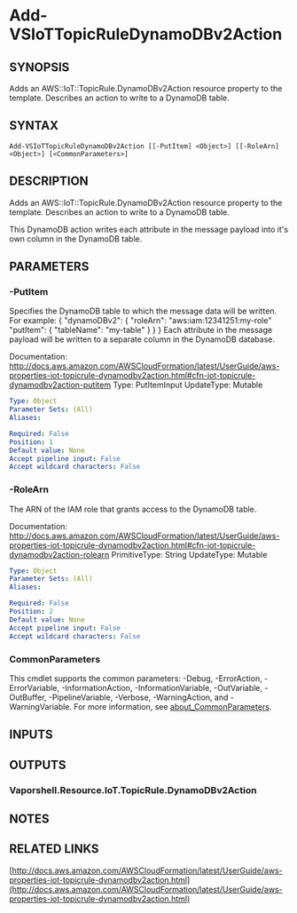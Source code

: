# Add-VSIoTTopicRuleDynamoDBv2Action

## SYNOPSIS
Adds an AWS::IoT::TopicRule.DynamoDBv2Action resource property to the template.
Describes an action to write to a DynamoDB table.

## SYNTAX

```
Add-VSIoTTopicRuleDynamoDBv2Action [[-PutItem] <Object>] [[-RoleArn] <Object>] [<CommonParameters>]
```

## DESCRIPTION
Adds an AWS::IoT::TopicRule.DynamoDBv2Action resource property to the template.
Describes an action to write to a DynamoDB table.

This DynamoDB action writes each attribute in the message payload into it's own column in the DynamoDB table.

## PARAMETERS

### -PutItem
Specifies the DynamoDB table to which the message data will be written.
For example:
{ "dynamoDBv2": { "roleArn": "aws:iam:12341251:my-role" "putItem": { "tableName": "my-table" } } }
Each attribute in the message payload will be written to a separate column in the DynamoDB database.

Documentation: http://docs.aws.amazon.com/AWSCloudFormation/latest/UserGuide/aws-properties-iot-topicrule-dynamodbv2action.html#cfn-iot-topicrule-dynamodbv2action-putitem
Type: PutItemInput
UpdateType: Mutable

```yaml
Type: Object
Parameter Sets: (All)
Aliases:

Required: False
Position: 1
Default value: None
Accept pipeline input: False
Accept wildcard characters: False
```

### -RoleArn
The ARN of the IAM role that grants access to the DynamoDB table.

Documentation: http://docs.aws.amazon.com/AWSCloudFormation/latest/UserGuide/aws-properties-iot-topicrule-dynamodbv2action.html#cfn-iot-topicrule-dynamodbv2action-rolearn
PrimitiveType: String
UpdateType: Mutable

```yaml
Type: Object
Parameter Sets: (All)
Aliases:

Required: False
Position: 2
Default value: None
Accept pipeline input: False
Accept wildcard characters: False
```

### CommonParameters
This cmdlet supports the common parameters: -Debug, -ErrorAction, -ErrorVariable, -InformationAction, -InformationVariable, -OutVariable, -OutBuffer, -PipelineVariable, -Verbose, -WarningAction, and -WarningVariable. For more information, see [about_CommonParameters](http://go.microsoft.com/fwlink/?LinkID=113216).

## INPUTS

## OUTPUTS

### Vaporshell.Resource.IoT.TopicRule.DynamoDBv2Action
## NOTES

## RELATED LINKS

[http://docs.aws.amazon.com/AWSCloudFormation/latest/UserGuide/aws-properties-iot-topicrule-dynamodbv2action.html](http://docs.aws.amazon.com/AWSCloudFormation/latest/UserGuide/aws-properties-iot-topicrule-dynamodbv2action.html)


